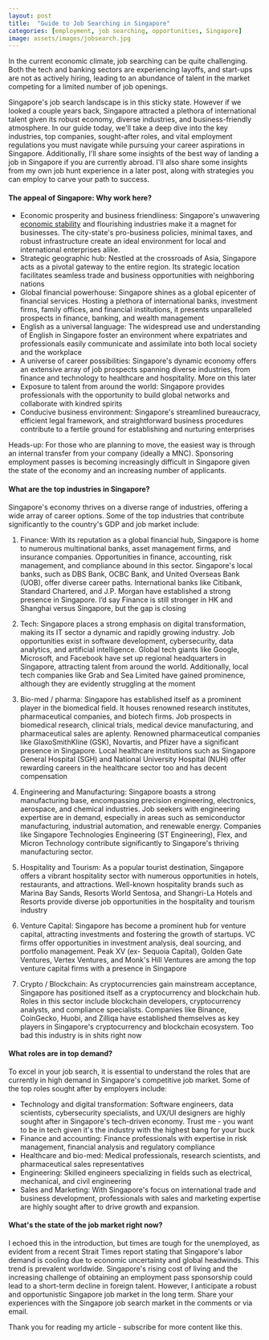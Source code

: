 ```yaml
---
layout: post
title:  "Guide to Job Searching in Singapore"
categories: [employment, job searching, opportunities, Singapore]
image: assets/images/jobsearch.jpg
---
```

In the current economic climate, job searching can be quite challenging. Both the tech and banking sectors are experiencing layoffs, and start-ups are not as actively hiring, leading to an abundance of talent in the market competing for a limited number of job openings.

Singapore's job search landscape is in this sticky state. However if we looked a couple years back, Singapore attracted a plethora of international talent given its robust economy, diverse industries, and business-friendly atmosphere. In our guide today, we'll take a deep dive into the key industries, top companies, sought-after roles, and vital employment regulations you must navigate while pursuing your career aspirations in Singapore. Additionally, I'll share some insights of the best way of landing a job in Singapore if you are currently abroad. I'll also share some insights from my own job hunt experience in a later post, along with strategies you can employ to carve your path to success.

#### The appeal of Singapore: Why work here?
+ Economic prosperity and business friendliness: Singapore's unwavering [economic stability](https://fromhktosg.github.io/stablenation/) and flourishing industries make it a magnet for businesses. The city-state's pro-business policies, minimal taxes, and robust infrastructure create an ideal environment for local and international enterprises alike.
+ Strategic geographic hub: Nestled at the crossroads of Asia, Singapore acts as a pivotal gateway to the entire region. Its strategic location facilitates seamless trade and business opportunities with neighboring nations
+ Global financial powerhouse: Singapore shines as a global epicenter of financial services. Hosting a plethora of international banks, investment firms, family offices, and financial institutions, it presents unparalleled prospects in finance, banking, and wealth management
+ English as a universal language: The widespread use and understanding of English in Singapore foster an environment where expatriates and professionals easily communicate and assimilate into both local society and the workplace
+ A universe of career possibilities: Singapore's dynamic economy offers an extensive array of job prospects spanning diverse industries, from finance and technology to healthcare and hospitality. More on this later
+ Exposure to talent from around the world: Singapore provides professionals with the opportunity to build global networks and collaborate with kindred spirits
+ Conducive business environment: Singapore's streamlined bureaucracy, efficient legal framework, and straightforward business procedures contribute to a fertile ground for establishing and nurturing enterprises

Heads-up: For those who are planning to move, the easiest way is through an internal transfer from your company (ideally a MNC). Sponsoring employment passes is becoming increasingly difficult in Singapore given the state of the economy and an increasing number of applicants.

#### What are the top industries in Singapore?

Singapore's economy thrives on a diverse range of industries, offering a wide array of career options. Some of the top industries that contribute significantly to the country's GDP and job market include:

1.  Finance: With its reputation as a global financial hub, Singapore is home to numerous multinational banks, asset management firms, and insurance companies. Opportunities in finance, accounting, risk management, and compliance abound in this sector. Singapore's local banks, such as DBS Bank, OCBC Bank, and United Overseas Bank (UOB), offer diverse career paths. International banks like Citibank, Standard Chartered, and J.P. Morgan have established a strong presence in Singapore. I’d say Finance is still stronger in HK and Shanghai versus Singapore, but the gap is closing

2. Tech: Singapore places a strong emphasis on digital transformation, making its IT sector a dynamic and rapidly growing industry. Job opportunities exist in software development, cybersecurity, data analytics, and artificial intelligence. Global tech giants like Google, Microsoft, and Facebook have set up regional headquarters in Singapore, attracting talent from around the world. Additionally, local tech companies like Grab and Sea Limited have gained prominence, although they are evidently struggling at the moment

3. Bio-med / pharma: Singapore has established itself as a prominent player in the biomedical field. It houses renowned research institutes, pharmaceutical companies, and biotech firms. Job prospects in biomedical research, clinical trials, medical device manufacturing, and pharmaceutical sales are aplenty. Renowned pharmaceutical companies like GlaxoSmithKline (GSK), Novartis, and Pfizer have a significant presence in Singapore. Local healthcare institutions such as Singapore General Hospital (SGH) and National University Hospital (NUH) offer rewarding careers in the healthcare sector too and has decent compensation

4. Engineering and Manufacturing: Singapore boasts a strong manufacturing base, encompassing precision engineering, electronics, aerospace, and chemical industries. Job seekers with engineering expertise are in demand, especially in areas such as semiconductor manufacturing, industrial automation, and renewable energy. Companies like Singapore Technologies Engineering (ST Engineering), Flex, and Micron Technology contribute significantly to Singapore's thriving manufacturing sector.

5. Hospitality and Tourism: As a popular tourist destination, Singapore offers a vibrant hospitality sector with numerous opportunities in hotels, restaurants, and attractions. Well-known hospitality brands such as Marina Bay Sands, Resorts World Sentosa, and Shangri-La Hotels and Resorts provide diverse job opportunities in the hospitality and tourism industry

6. Venture Capital: Singapore has become a prominent hub for venture capital, attracting investments and fostering the growth of startups. VC firms offer opportunities in investment analysis, deal sourcing, and portfolio management. Peak XV (ex- Sequoia Capital), Golden Gate Ventures, Vertex Ventures, and Monk's Hill Ventures are among the top venture capital firms with a presence in Singapore

7. Crypto / Blockchain: As cryptocurrencies gain mainstream acceptance, Singapore has positioned itself as a cryptocurrency and blockchain hub. Roles in this sector include blockchain developers, cryptocurrency analysts, and compliance specialists. Companies like Binance, CoinGecko, Huobi, and Zilliqa have established themselves as key players in Singapore's cryptocurrency and blockchain ecosystem. Too bad this industry is in shits right now

#### What roles are in top demand?

To excel in your job search, it is essential to understand the roles that are currently in high demand in Singapore's competitive job market. Some of the top roles sought after by employers include:
+ Technology and digital transformation: Software engineers, data scientists, cybersecurity specialists, and UX/UI designers are highly sought after in Singapore's tech-driven economy. Trust me - you want to be in tech given it's the industry with the highest bang for your buck
+ Finance and accounting: Finance professionals with expertise in risk management, financial analysis and regulatory compliance
+ Healthcare and bio-med: Medical professionals, research scientists, and pharmaceutical sales representatives
+ Engineering: Skilled engineers specializing in fields such as electrical, mechanical, and civil engineering
+ Sales and Marketing: With Singapore's focus on international trade and business development, professionals with sales and marketing expertise are highly sought after to drive growth and expansion.

#### What's the state of the job market right now?

I echoed this in the introduction, but times are tough for the unemployed, as evident from a recent Strait Times report stating that Singapore's labor demand is cooling due to economic uncertainty and global headwinds. This trend is prevalent worldwide. Singapore's rising cost of living and the increasing challenge of obtaining an employment pass sponsorship could lead to a short-term decline in foreign talent. However, I anticipate a robust and opportunistic Singapore job market in the long term. Share your experiences with the Singapore job search market in the comments or via email.

Thank you for reading my article - subscribe for more content like this.

